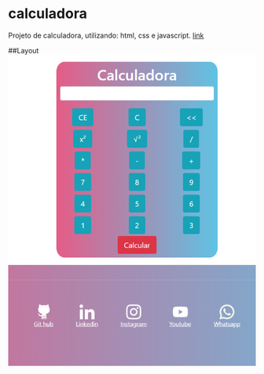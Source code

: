 # calculadora
Projeto de calculadora, utilizando: html, css e javascript.
<a href="https://julianamariasousamesquita.github.io/calculadora/"> link </a>

##Layout
![Alt text](/assets/img/layout.png?raw=true "Layout calculadora")
